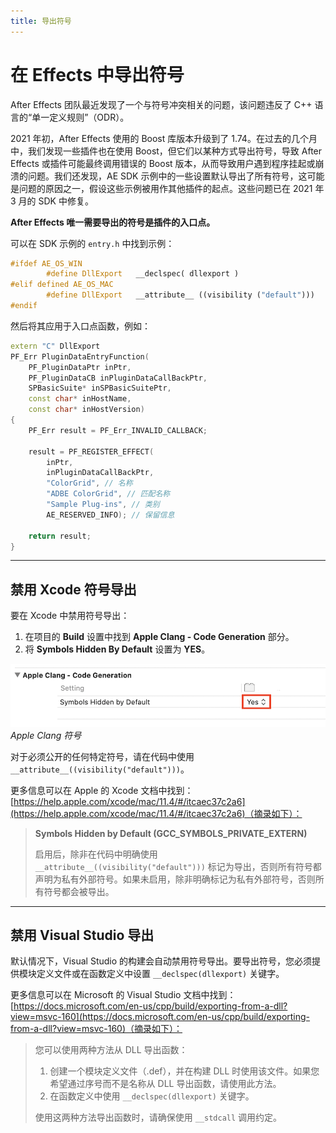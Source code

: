 ```yaml
---
title: 导出符号
---
```

# 在 Effects 中导出符号

After Effects 团队最近发现了一个与符号冲突相关的问题，该问题违反了 C++ 语言的“单一定义规则”（ODR）。

2021 年初，After Effects 使用的 Boost 库版本升级到了 1.74。在过去的几个月中，我们发现一些插件也在使用 Boost，但它们以某种方式导出符号，导致 After Effects 或插件可能最终调用错误的 Boost 版本，从而导致用户遇到程序挂起或崩溃的问题。我们还发现，AE SDK 示例中的一些设置默认导出了所有符号，这可能是问题的原因之一，假设这些示例被用作其他插件的起点。这些问题已在 2021 年 3 月的 SDK 中修复。

**After Effects 唯一需要导出的符号是插件的入口点。**

可以在 SDK 示例的 `entry.h` 中找到示例：

```cpp
#ifdef AE_OS_WIN
        #define DllExport   __declspec( dllexport )
#elif defined AE_OS_MAC
        #define DllExport   __attribute__ ((visibility ("default")))
#endif
```

然后将其应用于入口点函数，例如：

```cpp
extern "C" DllExport
PF_Err PluginDataEntryFunction(
    PF_PluginDataPtr inPtr,
    PF_PluginDataCB inPluginDataCallBackPtr,
    SPBasicSuite* inSPBasicSuitePtr,
    const char* inHostName,
    const char* inHostVersion)
{
    PF_Err result = PF_Err_INVALID_CALLBACK;

    result = PF_REGISTER_EFFECT(
        inPtr,
        inPluginDataCallBackPtr,
        "ColorGrid", // 名称
        "ADBE ColorGrid", // 匹配名称
        "Sample Plug-ins", // 类别
        AE_RESERVED_INFO); // 保留信息

    return result;
}
```

---

## 禁用 Xcode 符号导出

要在 Xcode 中禁用符号导出：

1. 在项目的 **Build** 设置中找到 **Apple Clang - Code Generation** 部分。
2. 将 **Symbols Hidden By Default** 设置为 **YES**。

![Apple Clang Symbols](../_static/appleclang-symbols.png "Apple Clang Symbols")
*Apple Clang 符号*

对于必须公开的任何特定符号，请在代码中使用 `__attribute__((visibility("default")))`。

更多信息可以在 Apple 的 Xcode 文档中找到：[https://help.apple.com/xcode/mac/11.4/#/itcaec37c2a6](https://help.apple.com/xcode/mac/11.4/#/itcaec37c2a6)（摘录如下）：

> **Symbols Hidden by Default (GCC_SYMBOLS_PRIVATE_EXTERN)**
>
> 启用后，除非在代码中明确使用 `__attribute__((visibility("default")))` 标记为导出，否则所有符号都声明为私有外部符号。如果未启用，除非明确标记为私有外部符号，否则所有符号都会被导出。

---

## 禁用 Visual Studio 导出

默认情况下，Visual Studio 的构建会自动禁用符号导出。要导出符号，您必须提供模块定义文件或在函数定义中设置 `__declspec(dllexport)` 关键字。

更多信息可以在 Microsoft 的 Visual Studio 文档中找到：[https://docs.microsoft.com/en-us/cpp/build/exporting-from-a-dll?view=msvc-160](https://docs.microsoft.com/en-us/cpp/build/exporting-from-a-dll?view=msvc-160)（摘录如下）：

> 您可以使用两种方法从 DLL 导出函数：
>
> 1. 创建一个模块定义文件（.def），并在构建 DLL 时使用该文件。如果您希望通过序号而不是名称从 DLL 导出函数，请使用此方法。
> 2. 在函数定义中使用 `__declspec(dllexport)` 关键字。
>
> 使用这两种方法导出函数时，请确保使用 `__stdcall` 调用约定。
